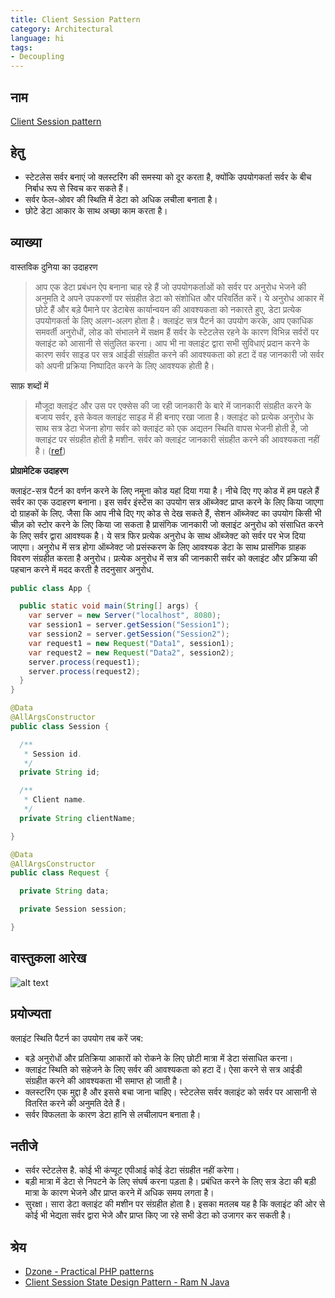 ```yaml
---
title: Client Session Pattern
category: Architectural
language: hi
tags:
- Decoupling
---
```


## नाम

[Client Session pattern](https://dzone.com/articles/practical-php-patterns/practical-php-patterns-client)

## हेतु

- स्टेटलेस सर्वर बनाएं जो क्लस्टरिंग की समस्या को दूर करता है, क्योंकि उपयोगकर्ता सर्वर के बीच निर्बाध रूप से स्विच कर
  सकते हैं।
- सर्वर फेल-ओवर की स्थिति में डेटा को अधिक लचीला बनाता है।
- छोटे डेटा आकार के साथ अच्छा काम करता है।

## व्याख्या

वास्तविक दुनिया का उदाहरण

> आप एक डेटा प्रबंधन ऐप बनाना चाह रहे हैं जो उपयोगकर्ताओं को सर्वर पर अनुरोध भेजने की अनुमति दे
> अपने उपकरणों पर संग्रहीत डेटा को संशोधित और परिवर्तित करें। ये अनुरोध आकार में छोटे हैं और
> बड़े पैमाने पर डेटाबेस कार्यान्वयन की आवश्यकता को नकारते हुए, डेटा प्रत्येक उपयोगकर्ता के लिए अलग-अलग होता है।
> क्लाइंट सत्र पैटर्न का उपयोग करके, आप एकाधिक समवर्ती अनुरोधों, लोड को संभालने में सक्षम हैं
> सर्वर के स्टेटलेस रहने के कारण विभिन्न सर्वरों पर क्लाइंट को आसानी से संतुलित करना। आप भी ना
> क्लाइंट द्वारा सभी सुविधाएं प्रदान करने के कारण सर्वर साइड पर सत्र आईडी संग्रहीत करने की आवश्यकता को हटा दें
> वह जानकारी जो सर्वर को अपनी प्रक्रिया निष्पादित करने के लिए आवश्यक होती है।

साफ़ शब्दों में

> मौजूदा क्लाइंट और उस पर एक्सेस की जा रही जानकारी के बारे में जानकारी संग्रहीत करने के बजाय
> सर्वर, इसे केवल क्लाइंट साइड में ही बनाए रखा जाता है। क्लाइंट को प्रत्येक अनुरोध के साथ सत्र डेटा भेजना होगा
> सर्वर को क्लाइंट को एक अद्यतन स्थिति वापस भेजनी होती है, जो क्लाइंट पर संग्रहीत होती है
> मशीन. सर्वर को क्लाइंट जानकारी संग्रहीत करने की आवश्यकता नहीं है।
> ([ref](https://dzone.com/articles/practical-php-patterns/practical-php-patterns-client))

**प्रोग्रामेटिक उदाहरण**

क्लाइंट-सत्र पैटर्न का वर्णन करने के लिए नमूना कोड यहां दिया गया है। नीचे दिए गए कोड में हम पहले हैं
सर्वर का एक उदाहरण बनाना। इस सर्वर इंस्टेंस का उपयोग सत्र ऑब्जेक्ट प्राप्त करने के लिए किया जाएगा
दो ग्राहकों के लिए. जैसा कि आप नीचे दिए गए कोड से देख सकते हैं, सेशन ऑब्जेक्ट का उपयोग किसी भी चीज़ को स्टोर करने के लिए
किया जा सकता है
प्रासंगिक जानकारी जो क्लाइंट अनुरोध को संसाधित करने के लिए सर्वर द्वारा आवश्यक है। ये सत्र
फिर प्रत्येक अनुरोध के साथ ऑब्जेक्ट को सर्वर पर भेज दिया जाएगा। अनुरोध में सत्र होगा
ऑब्जेक्ट जो प्रसंस्करण के लिए आवश्यक डेटा के साथ प्रासंगिक ग्राहक विवरण संग्रहीत करता है
अनुरोध। प्रत्येक अनुरोध में सत्र की जानकारी सर्वर को क्लाइंट और प्रक्रिया की पहचान करने में मदद करती है
तदनुसार अनुरोध.

```java
public class App {

  public static void main(String[] args) {
    var server = new Server("localhost", 8080);
    var session1 = server.getSession("Session1");
    var session2 = server.getSession("Session2");
    var request1 = new Request("Data1", session1);
    var request2 = new Request("Data2", session2);
    server.process(request1);
    server.process(request2);
  }
}

@Data
@AllArgsConstructor
public class Session {

  /**
   * Session id.
   */
  private String id;

  /**
   * Client name.
   */
  private String clientName;

}

@Data
@AllArgsConstructor
public class Request {

  private String data;

  private Session session;

}
```

## वास्तुकला आरेख

![alt text](../../../client-session/etc/session_state_pattern.png "Session State Pattern")

## प्रयोज्यता

क्लाइंट स्थिति पैटर्न का उपयोग तब करें जब:

- बड़े अनुरोधों और प्रतिक्रिया आकारों को रोकने के लिए छोटी मात्रा में डेटा संसाधित करना।
- क्लाइंट स्थिति को सहेजने के लिए सर्वर की आवश्यकता को हटा दें। ऐसा करने से सत्र आईडी संग्रहीत करने की आवश्यकता भी
  समाप्त हो जाती है।
- क्लस्टरिंग एक मुद्दा है और इससे बचा जाना चाहिए। स्टेटलेस सर्वर क्लाइंट को सर्वर पर आसानी से वितरित करने की अनुमति देते
  हैं।
- सर्वर विफलता के कारण डेटा हानि से लचीलापन बनाता है।

## नतीजे

- सर्वर स्टेटलेस है. कोई भी कंप्यूट एपीआई कोई डेटा संग्रहीत नहीं करेगा।
- बड़ी मात्रा में डेटा से निपटने के लिए संघर्ष करना पड़ता है। प्रबंधित करने के लिए सत्र डेटा की बड़ी मात्रा के कारण
  भेजने और प्राप्त करने में अधिक समय लगता है।
- सुरक्षा। सारा डेटा क्लाइंट की मशीन पर संग्रहीत होता है। इसका मतलब यह है कि क्लाइंट की ओर से कोई भी भेद्यता सर्वर
  द्वारा भेजे और प्राप्त किए जा रहे सभी डेटा को उजागर कर सकती है।

## श्रेय

- [Dzone - Practical PHP patterns](https://dzone.com/articles/practical-php-patterns/practical-php-patterns-client)
- [Client Session State Design Pattern - Ram N Java](https://www.youtube.com/watch?v=ycOSj9g41pc)
